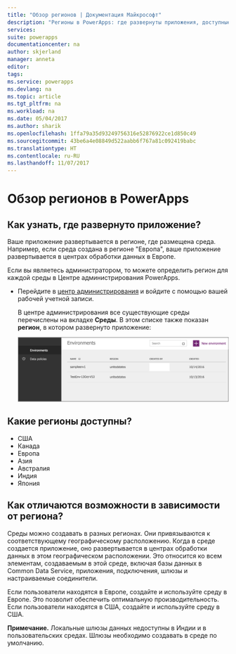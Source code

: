 ```yaml
---
title: "Обзор регионов | Документация Майкрософт"
description: "Регионы в PowerApps: где развернуты приложения, доступные регионы, возможности в зависимости от региона"
services: 
suite: powerapps
documentationcenter: na
author: skjerland
manager: anneta
editor: 
tags: 
ms.service: powerapps
ms.devlang: na
ms.topic: article
ms.tgt_pltfrm: na
ms.workload: na
ms.date: 05/04/2017
ms.author: sharik
ms.openlocfilehash: 1ffa79a35d93249756316e52876922ce1d850c49
ms.sourcegitcommit: 43be6a4e08849d522aabb6f767a81c092419babc
ms.translationtype: HT
ms.contentlocale: ru-RU
ms.lasthandoff: 11/07/2017
---
```

# <a name="regions-overview-in-powerapps"></a>Обзор регионов в PowerApps
## <a name="how-do-i-find-out-where-my-app-is-deployed"></a>Как узнать, где развернуто приложение?
Ваше приложение развертывается в регионе, где размещена среда. Например, если среда создана в регионе "Европа", ваше приложение развертывается в центрах обработки данных в Европе.

Если вы являетесь администратором, то можете определить регион для каждой среды в Центре администрирования PowerApps.

* Перейдите в [центр администрирования](https://admin.powerapps.com) и войдите с помощью вашей рабочей учетной записи.
  
    В центре администрирования все существующие среды перечислены на вкладке **Среды**. В этом списке также показан **регион**, в котором развернуто приложение:
  
   ![](./media/regions-overview/environment-list.png)

## <a name="what-regions-are-available"></a>Какие регионы доступны?
* США
* Канада
* Европа
* Азия
* Австралия
* Индия
* Япония

## <a name="what-features-are-specific-to-a-given-region"></a>Как отличаются возможности в зависимости от региона?
Среды можно создавать в разных регионах. Они привязываются к соответствующему географическому расположению. Когда в среде создается приложение, оно развертывается в центрах обработки данных в этом географическом расположении. Это относится ко всем элементам, создаваемым в этой среде, включая базы данных в Common Data Service, приложения, подключения, шлюзы и настраиваемые соединители.

Если пользователи находятся в Европе, создайте и используйте среду в Европе. Это позволит обеспечить оптимальную производительность. Если пользователи находятся в США, создайте и используйте среду в США.

**Примечание.** Локальные шлюзы данных недоступны в Индии и в пользовательских средах. Шлюзы необходимо создавать в среде по умолчанию.

